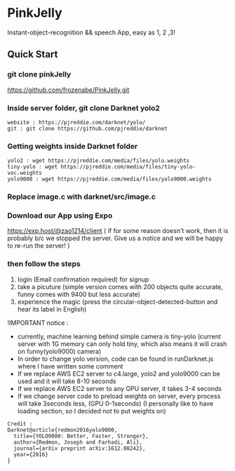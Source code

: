 # PinkJelly
Instant-object-recognition && speech App, easy as 1, 2 ,3!

## Quick Start
### git clone pinkJelly
https://github.com/frozenabe/PinkJelly.git

### Inside server folder, git clone Darknet yolo2
```
website : https://pjreddie.com/darknet/yolo/
git : git clone https://github.com/pjreddie/darknet
```

### Getting weights inside Darknet folder
```
yolo2 : wget https://pjreddie.com/media/files/yolo.weights
tiny-yolo : wget https://pjreddie.com/media/files/tiny-yolo-voc.weights
yolo9000 : wget https://pjreddie.com/media/files/yolo9000.weights
```

### Replace image.c with darknet/src/image.c

### Download our App using Expo
https://exp.host/@zao1214/client
(
  if for some reason doesn't work, then it is probably b/c we stopped the server. 
  Give us a notice and we will be happy to re-run the server!
)

### then follow the steps
1. login (Email confirmation required) for signup
2. take a picuture (simple version comes with 200 objects quite accurate, funny comes with 9400 but less accurate)
3. experience the magic (press the circular-object-detected-button and hear its label in English)

!IMPORTANT notice : 
  * currently, machine learning behind simple camera is tiny-yolo
  (current server with 1G memory can only hold tiny, which also means it will crash on funny(yolo9000) camera)
  * In order to change yolo version, code can be found in runDarknet.js where I have written some comment
  * If we replace AWS EC2 server to c4.large, yolo2 and yolo9000 can be used and it will take 8-10 seconds
  * If we replace AWS EC2 server to any GPU server, it takes 3-4 seconds
  * If we change server code to preload weights on server, every process will take 3seconds less, (GPU 0-1seconds)
  (I personally like to have loading section, so I decided not to put weights on)

```
Credit :
Darknet@article{redmon2016yolo9000,
  title={YOLO9000: Better, Faster, Stronger},
  author={Redmon, Joseph and Farhadi, Ali},
  journal={arXiv preprint arXiv:1612.08242},
  year={2016}
}
```
